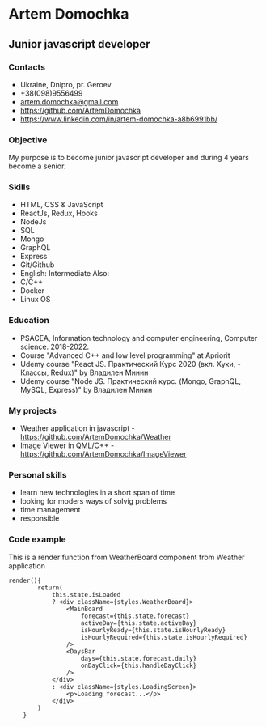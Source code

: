# Artem Domochka
## Junior javascript developer

### Contacts
- Ukraine, Dnipro, pr. Geroev
- +38(098)9556499
- artem.domochka@gmail.com
- https://github.com/ArtemDomochka
- https://www.linkedin.com/in/artem-domochka-a8b6991bb/

### Objective
My purpose is to become junior javascript developer and during 4 years become a senior.
	
### Skills
- HTML, CSS & JavaScript
- ReactJs, Redux, Hooks
- NodeJs
- SQL
- Mongo
- GraphQL
- Express
- Git/Github
- English: Intermediate
Also:
- C/C++
- Docker
- Linux OS

### Education
- PSACEA, Information technology and computer engineering, Computer science. 2018-2022.
- Course "Advanced C++ and low level programming" at Apriorit
- Udemy course "React JS. Практический Курс 2020 (вкл. Хуки, - Классы, Redux)" by Владилен Минин 
- Udemy course "Node JS. Практический курс. (Mongo, GraphQL, MySQL, Express)" by Владилен Минин 

### My projects
- Weather application in javascript - https://github.com/ArtemDomochka/Weather
- Image Viewer in QML/C++ - https://github.com/ArtemDomochka/ImageViewer

### Personal skills
- learn new technologies in a short span of time
- looking for moders ways of solvig problems
- time management
- responsible

### Code example 
This is a render function from WeatherBoard component from Weather application
```
render(){
        return(
            this.state.isLoaded
            ? <div className={styles.WeatherBoard}>
                <MainBoard
                    forecast={this.state.forecast}
                    activeDay={this.state.activeDay}
                    isHourlyReady={this.state.isHourlyReady}
                    isHourlyRequired={this.state.isHourlyRequired}
                />
                <DaysBar
                    days={this.state.forecast.daily}
                    onDayClick={this.handleDayClick}
                />
            </div> 
            : <div className={styles.LoadingScreen}>
                <p>Loading forecast...</p>
            </div>
        )
    }
```

